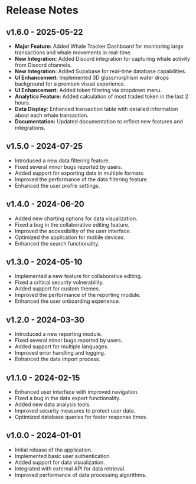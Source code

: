 # Release Notes

## v1.6.0 - 2025-05-22

*   **Major Feature:** Added Whale Tracker Dashboard for monitoring large transactions and whale movements in real-time.
*   **New Integration:** Added Discord integration for capturing whale activity from Discord channels.
*   **New Integration:** Added Supabase for real-time database capabilities.
*   **UI Enhancement:** Implemented 3D glassmorphism water drops background for a premium visual experience.
*   **UI Enhancement:** Added token filtering via dropdown menu.
*   **Analytics Feature:** Added calculation of most traded token in the last 2 hours.
*   **Data Display:** Enhanced transaction table with detailed information about each whale transaction.
*   **Documentation:** Updated documentation to reflect new features and integrations.

## v1.5.0 - 2024-07-25

*   Introduced a new data filtering feature.
*   Fixed several minor bugs reported by users.
*   Added support for exporting data in multiple formats.
*   Improved the performance of the data filtering feature.
*   Enhanced the user profile settings.

## v1.4.0 - 2024-06-20

*   Added new charting options for data visualization.
*   Fixed a bug in the collaborative editing feature.
*   Improved the accessibility of the user interface.
*   Optimized the application for mobile devices.
*   Enhanced the search functionality.

## v1.3.0 - 2024-05-10

*   Implemented a new feature for collaborative editing.
*   Fixed a critical security vulnerability.
*   Added support for custom themes.
*   Improved the performance of the reporting module.
*   Enhanced the user onboarding experience.

## v1.2.0 - 2024-03-30

*   Introduced a new reporting module.
*   Fixed several minor bugs reported by users.
*   Added support for multiple languages.
*   Improved error handling and logging.
*   Enhanced the data import process.

## v1.1.0 - 2024-02-15

*   Enhanced user interface with improved navigation.
*   Fixed a bug in the data export functionality.
*   Added new data analysis tools.
*   Improved security measures to protect user data.
*   Optimized database queries for faster response times.

## v1.0.0 - 2024-01-01

*   Initial release of the application.
*   Implemented basic user authentication.
*   Added support for data visualization.
*   Integrated with external API for data retrieval.
*   Improved performance of data processing algorithms.
